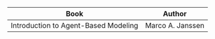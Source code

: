 | Book                                 | Author           |
| ------------------------------------ | ---------------- |
| Introduction to Agent-Based Modeling | Marco A. Janssen |
